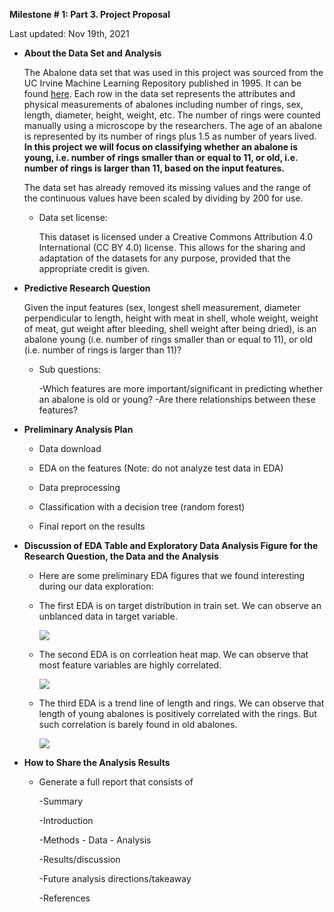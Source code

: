 
**Milestone \# 1: Part 3. Project Proposal**

Last updated: Nov 19th, 2021

-   **About the Data Set and Analysis**

    The Abalone data set that was used in this project was sourced from the UC
    Irvine Machine Learning Repository published in 1995. It can be
    found <a href="https://archive-beta.ics.uci.edu/ml/datasets/abalone" >here</a>. Each row in
    the data set represents the attributes and physical measurements of
    abalones including number of rings, sex, length, diameter, height, weight,
    etc. The number of rings were
    counted manually using a microscope by the researchers. The age of an abalone is represented by its number of
    rings plus 1.5 as number of years lived. **In this project we will focus on
    classifying whether an abalone is young, i.e. number of rings
    smaller than or equal to 11, or old, i.e. number of rings is larger
    than 11, based on the input features.** 
    
    The data set has already
    removed its missing values and the range of the continuous values
    have been scaled by dividing by 200 for use.

    -   Data set license:

        This dataset is licensed under a Creative Commons Attribution
        4.0 International (CC BY 4.0) license. This allows for the
        sharing and adaptation of the datasets for any purpose, provided
        that the appropriate credit is given.

-   **Predictive Research Question**

    Given the input features (sex, longest shell measurement,
    diameter perpendicular to length, height with meat in shell, whole
    weight, weight of meat, gut weight after bleeding, shell weight
    after being dried), is an abalone young (i.e. number of rings smaller
    than or equal to 11), or old (i.e. number of rings is larger than 11)?

    -   Sub questions:

        -Which features are more important/significant in predicting
        whether an abalone is old or young?
        -Are there relationships between these features?

-   **Preliminary Analysis Plan**

    -   Data download

    -   EDA on the features (Note: do not analyze test data in EDA)

    -   Data preprocessing

    -   Classification with a decision tree (random forest)

    -   Final report on the results

-   **Discussion of EDA Table and Exploratory Data Analysis Figure 
    for the Research Question, the Data and the Analysis**
    -    Here are some preliminary EDA figures that we found interesting during our data exploration:
    -    The first EDA is on target distribution in train set. We can observe an unblanced data in target variable.
    
         ![](https://github.com/nickmao1994/abalone_age_classification/blob/main/src/eda/target_viz.png)
    -    The second EDA is on corrleation heat map. We can observe that most feature variables are highly correlated.
    
         ![](https://github.com/nickmao1994/abalone_age_classification/blob/main/src/eda/corr_viz.png)
    -    The third EDA is a trend line of length and rings. We can observe that length of young abalones is positively correlated with the rings. But such correlation is barely found in old abalones.
    
         ![](https://github.com/nickmao1994/abalone_age_classification/blob/main/src/eda/length_reg_viz.png)

-   **How to Share the Analysis Results**

    -   Generate a full report that consists of

        -Summary

        -Introduction

        -Methods
            - Data
            - Analysis

        -Results/discussion

        -Future analysis directions/takeaway

        -References
